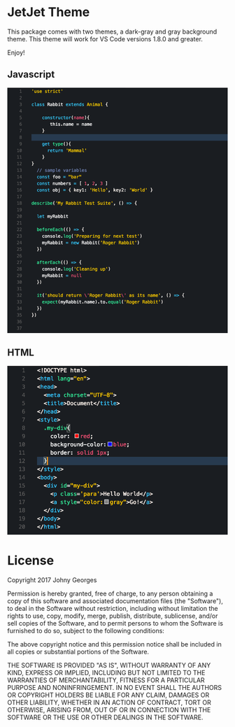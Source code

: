 

# JetJet Theme
This package comes with two themes, a dark-gray and gray background theme.
This theme will work for VS Code versions 1.8.0 and greater.

Enjoy!
## Javascript
![sample-code](/sample-code.png)
## HTML
![sample-code](/sample-html-code.png)
# License

Copyright 2017 Johny Georges

Permission is hereby granted, free of charge, to any person obtaining a copy of this software and associated documentation files (the "Software"), to deal in the Software without restriction, including without limitation the rights to use, copy, modify, merge, publish, distribute, sublicense, and/or sell copies of the Software, and to permit persons to whom the Software is furnished to do so, subject to the following conditions:

The above copyright notice and this permission notice shall be included in all copies or substantial portions of the Software.

THE SOFTWARE IS PROVIDED "AS IS", WITHOUT WARRANTY OF ANY KIND, EXPRESS OR IMPLIED, INCLUDING BUT NOT LIMITED TO THE WARRANTIES OF MERCHANTABILITY, FITNESS FOR A PARTICULAR PURPOSE AND NONINFRINGEMENT. IN NO EVENT SHALL THE AUTHORS OR COPYRIGHT HOLDERS BE LIABLE FOR ANY CLAIM, DAMAGES OR OTHER LIABILITY, WHETHER IN AN ACTION OF CONTRACT, TORT OR OTHERWISE, ARISING FROM, OUT OF OR IN CONNECTION WITH THE SOFTWARE OR THE USE OR OTHER DEALINGS IN THE SOFTWARE.